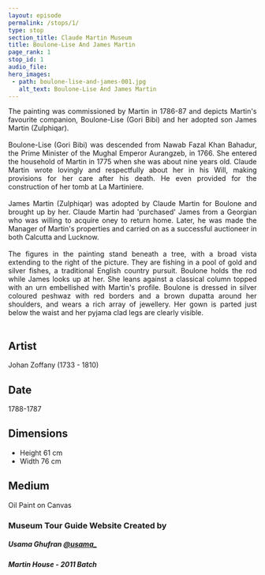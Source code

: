 ```yaml
---
layout: episode
permalink: /stops/1/
type: stop
section_title: Claude Martin Museum
title: Boulone-Lise And James Martin
page_rank: 1
stop_id: 1
audio_file: 
hero_images:
 - path: boulone-lise-and-james-001.jpg
   alt_text: Boulone-Lise And James Martin
---
```

<div style="text-align: justify">
The painting was commissioned by Martin in 1786-87 and depicts Martin's favourite companion, Boulone-Lise (Gori Bibi) and her adopted son James Martin (Zulphiqar). 
</div>
<br />
<div style="text-align: justify">
Boulone-Lise (Gori Bibi) was descended from Nawab Fazal Khan Bahadur, the Prime Minister of the Mughal Emperor Aurangzeb, in 1766. She entered the household of Martin in 1775 when she was about nine years old. Claude Martin wrote lovingly and respectfully about her in his Will, making provisions for her care after his death. He even provided for the construction of her tomb at La Martiniere.
</div>
<br />
<div style="text-align: justify">
James Martin (Zulphiqar) was adopted by Claude Martin for Boulone and brought up by her. Claude Martin had 'purchased' James from a Georgian who was willing to acquire oney to return home. Later, he was made the Manager of Martin's properties and carried on as a successful auctioneer in both Calcutta and Lucknow.
</div>
<br />
<div style="text-align: justify">
The figures in the painting stand beneath a tree, with a broad vista extending to the right of the picture. They are fishing in a pool of gold and silver fishes, a traditional English country pursuit. Boulone holds the rod while James looks up at her. She leans against a classical column topped with an urn embellished with Martin's profile. Boulone is dressed in silver coloured peshwaz with red borders and a brown dupatta around her shoulders, and wears a rich array of jewellery. Her gown is parted just below the waist and her pyjama clad legs are clearly visible.
</div>
<br />

## Artist

Johan Zoffany (1733 - 1810)

## Date

1788-1787

## Dimensions

* Height 61 cm
* Width 76 cm

## Medium

Oil Paint on Canvas


### Museum Tour Guide Website Created by
##### Usama Ghufran [@usama_](https://www.instagram.com/usama_)
##### Martin House - 2011 Batch

